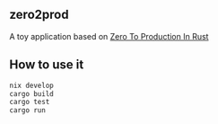 zero2prod
--
A toy application based on [Zero To Production In Rust](https://www.zero2prod.com/index.html?country_code=US)

## How to use it

``` sh
nix develop
cargo build
cargo test
cargo run
```
